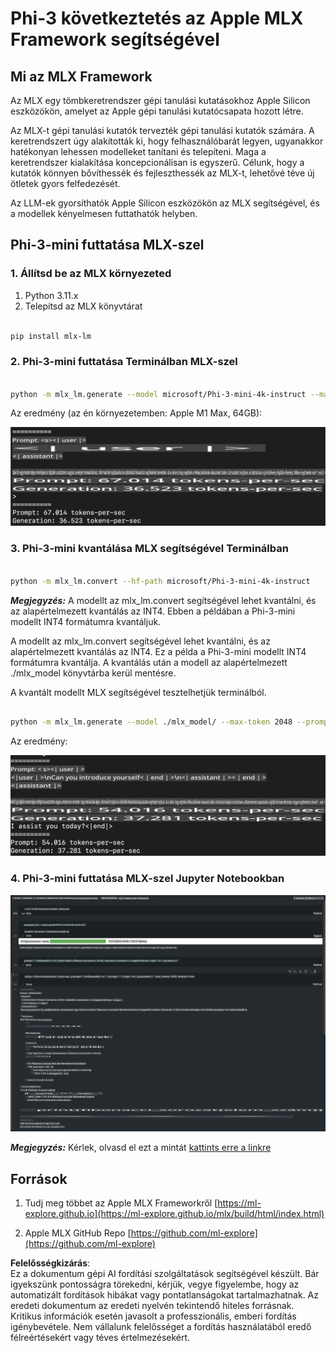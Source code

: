 # **Phi-3 következtetés az Apple MLX Framework segítségével**

## **Mi az MLX Framework**

Az MLX egy tömbkeretrendszer gépi tanulási kutatásokhoz Apple Silicon eszközökön, amelyet az Apple gépi tanulási kutatócsapata hozott létre.

Az MLX-t gépi tanulási kutatók tervezték gépi tanulási kutatók számára. A keretrendszert úgy alakították ki, hogy felhasználóbarát legyen, ugyanakkor hatékonyan lehessen modelleket tanítani és telepíteni. Maga a keretrendszer kialakítása koncepcionálisan is egyszerű. Célunk, hogy a kutatók könnyen bővíthessék és fejleszthessék az MLX-t, lehetővé téve új ötletek gyors felfedezését.

Az LLM-ek gyorsíthatók Apple Silicon eszközökön az MLX segítségével, és a modellek kényelmesen futtathatók helyben.

## **Phi-3-mini futtatása MLX-szel**

### **1. Állítsd be az MLX környezeted**

1. Python 3.11.x
2. Telepítsd az MLX könyvtárat

```bash

pip install mlx-lm

```

### **2. Phi-3-mini futtatása Terminálban MLX-szel**

```bash

python -m mlx_lm.generate --model microsoft/Phi-3-mini-4k-instruct --max-token 2048 --prompt  "<|user|>\nCan you introduce yourself<|end|>\n<|assistant|>"

```

Az eredmény (az én környezetemben: Apple M1 Max, 64GB):

![Terminal](../../../../../translated_images/01.0d0f100b646a4e4c4f1cd36c1a05727cd27f1e696ed642c06cf6e2c9bbf425a4.hu.png)

### **3. Phi-3-mini kvantálása MLX segítségével Terminálban**

```bash

python -m mlx_lm.convert --hf-path microsoft/Phi-3-mini-4k-instruct

```

***Megjegyzés:*** A modellt az mlx_lm.convert segítségével lehet kvantálni, és az alapértelmezett kvantálás az INT4. Ebben a példában a Phi-3-mini modellt INT4 formátumra kvantáljuk.

A modellt az mlx_lm.convert segítségével lehet kvantálni, és az alapértelmezett kvantálás az INT4. Ez a példa a Phi-3-mini modellt INT4 formátumra kvantálja. A kvantálás után a modell az alapértelmezett ./mlx_model könyvtárba kerül mentésre.

A kvantált modellt MLX segítségével tesztelhetjük terminálból.

```bash

python -m mlx_lm.generate --model ./mlx_model/ --max-token 2048 --prompt  "<|user|>\nCan you introduce yourself<|end|>\n<|assistant|>"

```

Az eredmény:

![INT4](../../../../../translated_images/02.04e0be1f18a90a58ad47e0c9d9084ac94d0f1a8c02fa707d04dd2dfc7e9117c6.hu.png)

### **4. Phi-3-mini futtatása MLX-szel Jupyter Notebookban**

![Notebook](../../../../../translated_images/03.0cf0092fe143357656bb5a7bc6427c41d8528d772d38a82d0b2693e2a3eeb16e.hu.png)

***Megjegyzés:*** Kérlek, olvasd el ezt a mintát [kattints erre a linkre](../../../../../code/03.Inference/MLX/MLX_DEMO.ipynb)

## **Források**

1. Tudj meg többet az Apple MLX Frameworkről [https://ml-explore.github.io](https://ml-explore.github.io/mlx/build/html/index.html)

2. Apple MLX GitHub Repo [https://github.com/ml-explore](https://github.com/ml-explore)

**Felelősségkizárás**:  
Ez a dokumentum gépi AI fordítási szolgáltatások segítségével készült. Bár igyekszünk pontosságra törekedni, kérjük, vegye figyelembe, hogy az automatizált fordítások hibákat vagy pontatlanságokat tartalmazhatnak. Az eredeti dokumentum az eredeti nyelvén tekintendő hiteles forrásnak. Kritikus információk esetén javasolt a professzionális, emberi fordítás igénybevétele. Nem vállalunk felelősséget a fordítás használatából eredő félreértésekért vagy téves értelmezésekért.